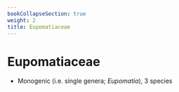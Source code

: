 ```yaml
---
bookCollapseSection: true
weight: 2
title: Eupomatiaceae
---
```


# Eupomatiaceae

* Monogenic (i.e. single genera; *Eupomatia*), 3 species